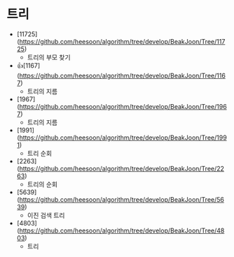 트리
==========================================================================================
* [11725] (https://github.com/heesoon/algorithm/tree/develop/BeakJoon/Tree/11725)
  * 트리의 부모 찾기
* 👍[1167] (https://github.com/heesoon/algorithm/tree/develop/BeakJoon/Tree/1167)
  * 트리의 지름
* [1967] (https://github.com/heesoon/algorithm/tree/develop/BeakJoon/Tree/1967)
  * 트리의 지름
* [1991] (https://github.com/heesoon/algorithm/tree/develop/BeakJoon/Tree/1991)
  * 트리 순회
* [2263] (https://github.com/heesoon/algorithm/tree/develop/BeakJoon/Tree/2263)
  * 트리의 순회
* [5639] (https://github.com/heesoon/algorithm/tree/develop/BeakJoon/Tree/5639)
  * 이진 검색 트리
* [4803] (https://github.com/heesoon/algorithm/tree/develop/BeakJoon/Tree/4803)
  * 트리